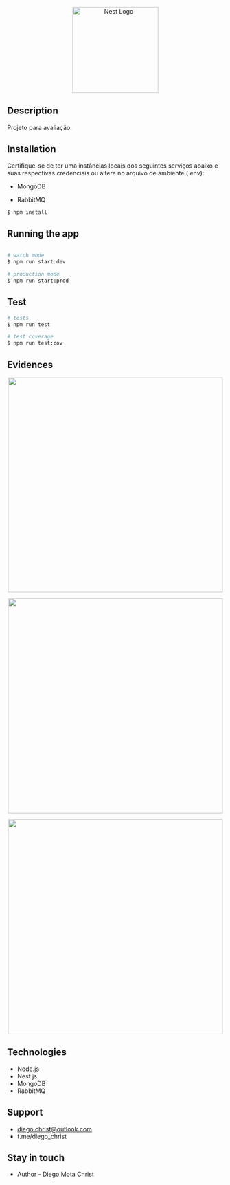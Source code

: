 <p align="center">
  <a href="http://nestjs.com/" target="blank"><img src="https://nestjs.com/img/logo-small.svg" width="200" alt="Nest Logo" /></a>
</p>

## Description

Projeto para avaliação.

## Installation

Certifique-se de ter uma instâncias locais dos seguintes serviços abaixo e suas respectivas credenciais ou altere no arquivo de ambiente (.env):

- MongoDB

- RabbitMQ

```bash
$ npm install
```

## Running the app

```bash

# watch mode
$ npm run start:dev

# production mode
$ npm run start:prod
```

## Test

```bash
# tests
$ npm run test

# test coverage
$ npm run test:cov
```

## Evidences

<p align="center">
  <img src="https://i.ibb.co/rFnXKCM/a.png" width="500" /></a>
</p>
<p align="center">
  <img src="https://i.ibb.co/QQKchPT/b.png" width="500" /></a>
</p>
<p align="center">
  <img src="https://i.ibb.co/C5q4TyK/c.png" width="500" /></a>
</p>

## Technologies

- Node.js
- Nest.js
- MongoDB
- RabbitMQ

## Support

- diego.christ@outlook.com
- t.me/diego_christ

## Stay in touch

- Author - Diego Mota Christ
